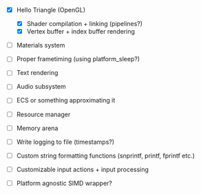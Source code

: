<!--*
 * Description:  Todo list for project museum
 * Author:       Alicia Amarilla (smushyaa@gmail.com)
 * File Created: June 15, 2023
-->
- [x] Hello Triangle (OpenGL)
  - [x] Shader compilation + linking (pipelines?)
  - [x] Vertex buffer + index buffer rendering
- [ ] Materials system
- [ ] Proper frametiming (using platform_sleep?)
- [ ] Text rendering
- [ ] Audio subsystem
- [ ] ECS or something approximating it
- [ ] Resource manager
- [ ] Memory arena
- [ ] Write logging to file (timestamps?)
- [ ] Custom string formatting functions (snprintf, printf, fprintf etc.)
- [ ] Customizable input actions + input processing
- [ ] Platform agnostic SIMD wrapper?

